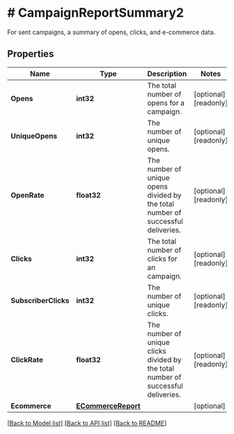 # # CampaignReportSummary2
For sent campaigns, a summary of opens, clicks, and e-commerce data.

## Properties 


Name | Type | Description | Notes
------------ | ------------- | ------------- | -------------
**Opens**| **int32** | The total number of opens for a campaign.  | [optional] [readonly]
**UniqueOpens**| **int32** | The number of unique opens.  | [optional] [readonly]
**OpenRate**| **float32** | The number of unique opens divided by the total number of successful deliveries.  | [optional] [readonly]
**Clicks**| **int32** | The total number of clicks for an campaign.  | [optional] [readonly]
**SubscriberClicks**| **int32** | The number of unique clicks.  | [optional] [readonly]
**ClickRate**| **float32** | The number of unique clicks divided by the total number of successful deliveries.  | [optional] [readonly]
**Ecommerce**| [**ECommerceReport**](ECommerceReport.md) |   | [optional]


[[Back to Model list]](../../README.md#models) [[Back to API list]](../../README.md#endpoints) [[Back to README]](../../README.md)


